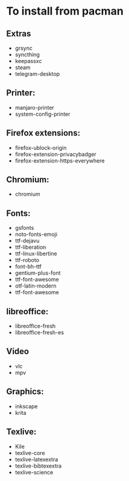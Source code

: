 # To install from pacman

## Extras
  - grsync
  - syncthing
  - keepassxc
  - steam
  - telegram-desktop

## Printer:
  - manjaro-printer
  - system-config-printer

## Firefox extensions:
  - firefox-ublock-origin
  - firefox-extension-privacybadger
  - firefox-extension-https-everywhere

## Chromium:
  - chromium

## Fonts:
  - gsfonts
  - noto-fonts-emoji
  - ttf-dejavu
  - ttf-liberation
  - ttf-linux-libertine
  - ttf-roboto
  - font-bh-ttf
  - gentium-plus-font
  - ttf-font-awesome
  - otf-latin-modern
  - ttf-font-awesome

## libreoffice:
  - libreoffice-fresh
  - libreoffice-fresh-es

## Video
  - vlc
  - mpv

## Graphics:
  - inkscape
  - krita

## Texlive:
  - Kile
  - texlive-core
  - texlive-latexextra
  - texlive-bibtexextra
  - texlive-science

